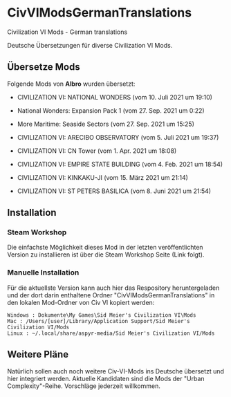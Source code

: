 # CivVIModsGermanTranslations
 Civilization VI Mods - German translations

 Deutsche Übersetzungen für diverse Civilization VI Mods.

 ## Übersetze Mods

 Folgende Mods von **Albro** wurden übersetzt:

 - CIVILIZATION VI: NATIONAL WONDERS (vom 10. Juli 2021 um 19:10)
 - National Wonders: Expansion Pack 1 (vom 27. Sep. 2021 um 0:22)

 - More Maritime: Seaside Sectors (vom 27. Sep. 2021 um 15:25)

 - CIVILIZATION VI: ARECIBO OBSERVATORY (vom 5. Juli 2021 um 19:37)
 - CIVILIZATION VI: CN Tower (vom 1. Apr. 2021 um 18:08)
 - CIVILIZATION VI: EMPIRE STATE BUILDING (vom 4. Feb. 2021 um 18:54)
 - CIVILIZATION VI: KINKAKU-JI (vom 15. März 2021 um 21:14)
 - CIVILIZATION VI: ST PETERS BASILICA (vom 8. Juni 2021 um 21:54)


 ## Installation

### Steam Workshop
Die einfachste Möglichkeit dieses Mod in der letzten veröffentlichten Version zu installieren ist über die Steam Workshop Seite (Link folgt).

### Manuelle Installation
Für die aktuellste Version kann auch hier das Respository heruntergeladen und der dort darin enthaltene Ordner "CivVIModsGermanTranslations" in den lokalen Mod-Ordner von Civ VI kopiert werden:

```
Windows : Dokumente\My Games\Sid Meier's Civilization VI\Mods
Mac : /Users/[user]/Library/Application Support/Sid Meier's Civilization VI/Mods
Linux : ~/.local/share/aspyr-media/Sid Meier's Civilization VI/Mods
```

## Weitere Pläne
Natürlich sollen auch noch weitere Civ-VI-Mods ins Deutsche übersetzt und hier integriert werden. Aktuelle Kandidaten sind die Mods der "Urban Complexity"-Reihe. Vorschläge jederzeit willkommen.

